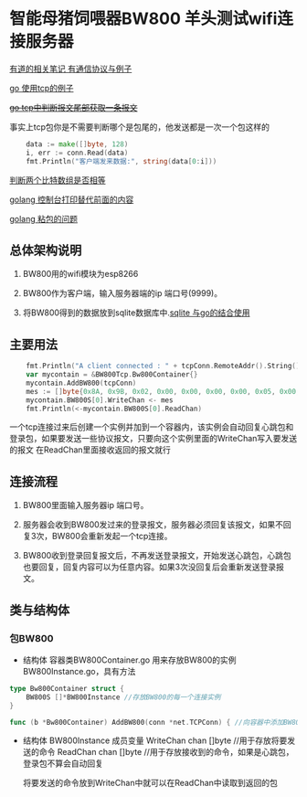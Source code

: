 智能母猪饲喂器BW800 羊头测试wifi连接服务器
===========================================

[有道的相关笔记 有通信协议与例子](http://note.youdao.com/share/?id=2653313eba0d99860e54722c7ff45291&type=note)

[go 使用tcp的例子](http://note.youdao.com/share/?id=4069cd11a0ae1495a79e8a62f689470b&type=note)

[~~go tcp中判断报文尾部获取一条报文~~](http://note.youdao.com/share/?id=56d0dcacf0a823701042b4addb6ecd42&type=note)

事实上tcp包你是不需要判断哪个是包尾的，他发送都是一次一个包这样的
```go
	data := make([]byte, 128)
	i, err := conn.Read(data)  
    fmt.Println("客户端发来数据:", string(data[0:i]))  
```

[判断两个比特数组是否相等](http://note.youdao.com/share/?id=46e0bb9570c6b0b72caa1e72605b0ef8&type=note)

[golang 控制台打印替代前面的内容](http://note.youdao.com/share/?id=d7d9272cf0e8ff26dd43cdb1f7242aba&type=note)

[golang 粘包的问题](http://note.youdao.com/share/?id=bf7107840bba285aa16b8e6f81222113&type=note)

总体架构说明
-----------
1. BW800用的wifi模块为esp8266

2. BW800作为客户端，输入服务器端的ip 端口号(9999)。

3. 将BW800得到的数据放到sqlite数据库中.[sqlite 与go的结合使用](http://note.youdao.com/share/?id=52ad9474de0a5b76ca76928a92ab6e5e&type=note)

主要用法
-------------
```go
	fmt.Println("A client connected : " + tcpConn.RemoteAddr().String())
	var mycontain = &BW800Tcp.Bw800Container{}
	mycontain.AddBW800(tcpConn)
	mes := []byte{0x8A, 0x9B, 0x02, 0x00, 0x00, 0x00, 0x00, 0x05, 0x00, 0x00, 0x00, 0x02, 0x2E}
	mycontain.BW800S[0].WriteChan <- mes
	fmt.Println(<-mycontain.BW800S[0].ReadChan)
```
一个tcp连接过来后创建一个实例并加到一个容器内，该实例会自动回复心跳包和登录包，如果要发送一些协议报文，只要向这个实例里面的WriteChan写入要发送的报文
在ReadChan里面接收返回的报文就行


连接流程
------------
1. BW800里面输入服务器ip 端口号。

2. 服务器会收到BW800发过来的登录报文，服务器必须回复该报文，如果不回复3次，BW800会重新发起一个tcp连接。

3. BW800收到登录回复报文后，不再发送登录报文，开始发送心跳包，心跳包也要回复，回复内容可以为任意内容。如果3次没回复后会重新发送登录报文。

类与结构体
------------
### 包BW800
* 结构体 容器类BW800Container.go
	用来存放BW800的实例BW800Instance.go，具有方法

```go
type Bw800Container struct {
	BW800S []*BW800Instance //存放BW800的每一个连接实例
}

func (b *Bw800Container) AddBW800(conn *net.TCPConn) { //向容器中添加BW800的实例
```

* 结构体 BW800Instance
	成员变量
	WriteChan      chan []byte //用于存放将要发送的命令
	ReadChan       chan []byte //用于存放接收到的命令，如果是心跳包，登录包不算会自动回复

	将要发送的命令放到WriteChan中就可以在ReadChan中读取到返回的包